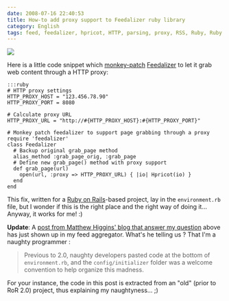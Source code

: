 ```yaml
---
date: 2008-07-16 22:40:53
title: How-to add proxy support to Feedalizer ruby library
category: English
tags: feed, feedalizer, hpricot, HTTP, parsing, proxy, RSS, Ruby, Ruby on Rails
---
```


![](/uploads/2008/feedalizer.png)

Here is a little code snippet which
[monkey-patch](http://en.wikipedia.org/wiki/Monkey_patch)
[Feedalizer](http://termos.vemod.net/feedalizer) to let it grab web content
through a HTTP proxy:

    :::ruby
    # HTTP proxy settings
    HTTP_PROXY_HOST = "123.456.78.90"
    HTTP_PROXY_PORT = 8080

    # Calculate proxy URL
    HTTP_PROXY_URL = "http://#{HTTP_PROXY_HOST}:#{HTTP_PROXY_PORT}"

    # Monkey patch feedalizer to support page grabbing through a proxy
    require 'feedalizer'
    class Feedalizer
      # Backup original grab_page method
      alias_method :grab_page_orig, :grab_page
      # Define new grab_page() method with proxy support
      def grab_page(url)
        open(url, :proxy => HTTP_PROXY_URL) { |io| Hpricot(io) }
      end
    end

This fix, written for a [Ruby on Rails](http://www.rubyonrails.org)-based
project, lay in the `environment.rb` file, but I wonder if this is the right
place and the right way of doing it... Anyway, it works for me! :)

**Update**: A
[post from Matthew Higgins' blog that answer my question](http://www.strictlyuntyped.com/2008/06/rails-where-to-put-other-files.html)
above has just shown up in my feed aggregator. What's he telling us ? That I'm a
naughty programmer :

> Previous to 2.0, naughty developers pasted code at the bottom of
`environment.rb`, and the `config/initializer` folder was a welcome convention
to help organize this madness.

For your instance, the code in this post is extracted from an "old" (prior to
RoR 2.0) project, thus explaining my naughtyness... ;)
